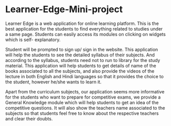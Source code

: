 # Learner-Edge-Mini-project

Learner Edge is a web application for online learning platform. This is the best application for the students to find everything related to studies under a same page. Students can 
easily access its modules on clicking on widgets which is self- explanatory.

Student will be prompted to sign up/ sign in the website. This application will help the students to see the detailed syllabus of their subjects. And according to the syllabus,
students need not to run to library for the study material. This application will help students to get details of name of the books associated to all the subjects, and also provide
the videos of the lecture in both English and Hindi languages so that it provides the choice to the student, however he/she wants to learn it.

Apart from the curriculum subjects, our application seems more informative for the students who want to prepare for competitive exams, we provide a General Knowledge module which 
will help students to get an idea of the competitive questions. It will also show the teachers name associated to the subjects so that students feel free to know about the
respective teachers and clear their doubts.

